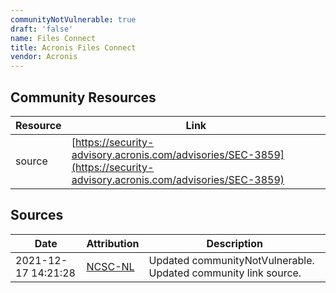 ```yaml
---
communityNotVulnerable: true
draft: 'false'
name: Files Connect
title: Acronis Files Connect
vendor: Acronis
---
```



## Community Resources
| Resource | Link |
| --- | --- |
| source | [https://security-advisory.acronis.com/advisories/SEC-3859](https://security-advisory.acronis.com/advisories/SEC-3859) |


## Sources
| Date | Attribution | Description |
| --- | --- | --- |
| 2021-12-17 14:21:28 | [NCSC-NL](https://github.com/NCSC-NL/log4shell/blob/main/software/README.md) | Updated communityNotVulnerable. Updated community link source.  |
